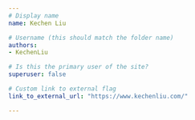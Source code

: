 ```yaml
---
# Display name
name: Kechen Liu

# Username (this should match the folder name)
authors:
- KechenLiu

# Is this the primary user of the site?
superuser: false

# Custom link to external flag
link_to_external_url: "https://www.kechenliu.com/"

---
```


